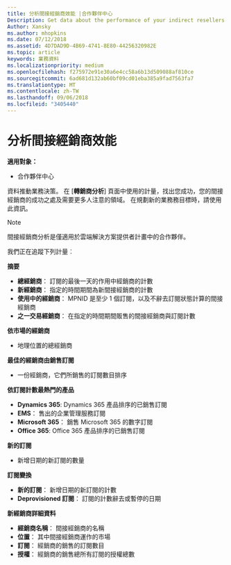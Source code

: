 ```yaml
---
title: 分析間接經銷商效能 |合作夥伴中心
Description: Get data about the performance of your indirect resellers.
Author: Xansky
ms.author: mhopkins
ms.date: 07/12/2018
ms.assetid: 4D7DAD9D-4B69-4741-8E80-44256320982E
ms.topic: article
keywords: 業務資料
ms.localizationpriority: medium
ms.openlocfilehash: f275972e91e30a6e4cc58a6b13d509088af810ce
ms.sourcegitcommit: 6ad681d132ab60bf09cd01eba385a9fad7563fa7
ms.translationtype: MT
ms.contentlocale: zh-TW
ms.lasthandoff: 09/06/2018
ms.locfileid: "3405440"
---
```

# <a name="analyze-indirect-resellers-performance"></a>分析間接經銷商效能 

**適用對象：**
- 合作夥伴中心

資料推動業務決策。 在 [**轉銷商分析**\] 頁面中使用的計量，找出您成功，您的間接經銷商的成功之處及需要更多人注意的領域。 在規劃新的業務務目標時，請使用此資訊。

> [!NOTE]
> 間接經銷商分析是僅適用於雲端解決方案提供者計畫中的合作夥伴。

我們正在追蹤下列計量︰

**摘要**  
 - **總經銷商**： 訂閱的最後一天的作用中經銷商的計數  
 - **新經銷商**： 指定的時間期間為新間接經銷商的計數  
 - **使用中的經銷商**： MPNID 是至少 1 個訂閱，以及不辭去訂閱狀態計算的間接經銷商  
 - **之一交易經銷商**： 在指定的時間期間販售的間接經銷商與訂閱計數  

**依市場的經銷商**  
 - 地理位置的總經銷商  

**最佳的經銷商由銷售訂閱**
 - 一份經銷商，它們所銷售的訂閱數目排序  

**依訂閱計數最熱門的產品**  
 - **Dynamics 365**: Dynamics 365 產品排序的已銷售訂閱  
 - **EMS**： 售出的企業管理服務訂閱  
 - **Microsoft 365**： 銷售 Microsoft 365 的數字訂閱  
 - **Office 365**: Office 365 產品排序的已銷售訂閱  

**新的訂閱**  
 - 新增日期的新訂閱的數量  

**訂閱變換**  
 - **新的訂閱**： 新增日期的新訂閱的計數  
 - **Deprovisioned 訂閱**： 訂閱的計數辭去或暫停的日期  

**新經銷商詳細資料**  
 - **經銷商名稱**： 間接經銷商的名稱  
 - **位置**： 其中間接經銷商運作的市場  
 - **訂閱**： 經銷商的銷售的訂閱數目  
 - **授權**： 經銷商的銷售總所有訂閱的授權總數  
  
  